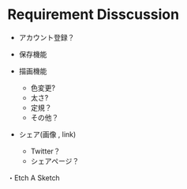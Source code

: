 # Requirement Disscussion

- アカウント登録？
- 保存機能
- 描画機能
    - 色変更?
    - 太さ? 
    - 定規？
    - その他？

- シェア(画像 , link)
    - Twitter？
    - シェアページ？

・Etch A Sketch
